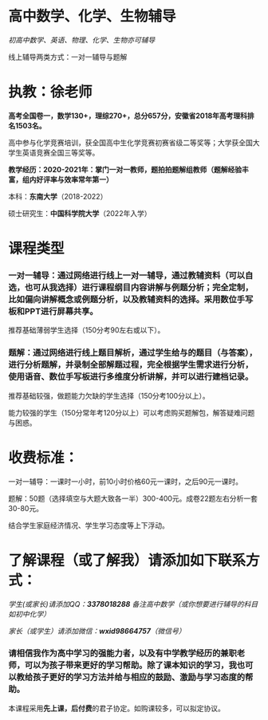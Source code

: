 # 高中数学、化学、生物辅导

*初高中数学、英语、物理、化学、生物亦可辅导*

线上辅导两类方式：一对一辅导与题解

# 执教：徐老师

**高考全国卷一，数学130+，理综270+，总分657分，安徽省2018年高考理科排名1503名。**

高中参与化学竞赛培训，获全国高中生化学竞赛初赛省级二等奖等；大学获全国大学生英语竞赛全国三等奖等。

**教学经历：2020-2021年：掌门一对一教师，题拍拍题解组教师（题解经验丰富，组内好评率与效率常年第一）**

本科：**东南大学**（2018-2022）

硕士研究生：**中国科学院大学**（2022年入学）

# 课程类型

### 一对一辅导：通过网络进行线上一对一辅导，通过教辅资料（可以自选，也可从我选择）进行课程纲目内容讲解与例题分析；完全定制，比如偏向讲解概念或例题分析，以及教辅资料的选择。采用数位手写板和PPT进行屏幕共享。

推荐基础薄弱学生选择（150分考90左右或以下）。


### 题解：通过网络进行线上题目解析，通过学生给与的题目（与答案），进行分析题解，并录制全部解题过程，完全根据学生需求进行分析，使用语音、数位手写板进行多维度分析讲解，并可以进行建档记录。

推荐基础较强，做题能力欠缺的学生选择（150分考100分以上）。

能力较强的学生（150分常年考120分以上）可以考虑购买题解包，解答疑难问题与困惑。


# 收费标准：

一对一辅导：一课时一小时，前10小时价格60元一课时，之后90元一课时。

题解：50题（选择填空与大题大致各一半）300-400元。成卷22题左右分析一套30-80元。

结合学生家庭经济情况、学生学习态度等上下浮动。

# 了解课程（或了解我）请添加如下联系方式：

*学生(或家长)请添加QQ：**3378018288** 备注高中数学（或你想要进行辅导的科目如初中化学）*

*家长（或学生）请添加微信：**wxid98664757**（微信号）*

### 请相信我作为高中学习的强能力者，以及有中学教学经历的兼职老师，可以为孩子带来更好的学习帮助。除了课本知识的学习，我也可以教给孩子更好的学习方法并给与相应的鼓励、激励与学习态度的帮助。

本课程采用**先上课，后付费**的君子协定。如购课较多，可以拟定协议。
